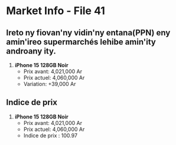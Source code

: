 # Market Info - File 41

## Ireto ny fiovan'ny vidin'ny entana(PPN) eny amin'ireo supermarchés lehibe amin'ity androany ity.

1. **iPhone 15 128GB Noir**
   - Prix avant: 4,021,000 Ar
   - Prix actuel: 4,060,000 Ar
   - Variation: +39,000 Ar



## Indice de prix

1. **iPhone 15 128GB Noir**
   - Prix avant: 4,021,000 Ar
   - Prix actuel: 4,060,000 Ar
   - Indice de prix : 100.97

